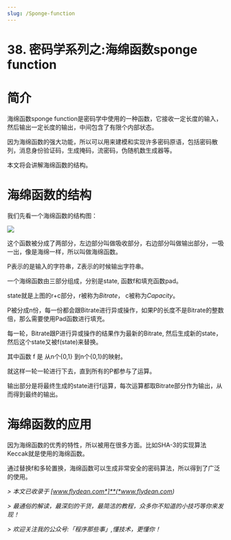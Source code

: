 ```yaml
---
slug: /Sponge-function
---
```


# 38. 密码学系列之:海绵函数sponge function



# 简介

海绵函数sponge function是密码学中使用的一种函数，它接收一定长度的输入，然后输出一定长度的输出，中间包含了有限个内部状态。

因为海绵函数的强大功能，所以可以用来建模和实现许多密码原语，包括密码散列，消息身份验证码，生成掩码，流密码，伪随机数生成器等。

本文将会讲解海绵函数的结构。

# 海绵函数的结构

我们先看一个海绵函数的结构图：

![](https://img-blog.csdnimg.cn/20210403151159502.png?x-oss-process=image/watermark,type_ZmFuZ3poZW5naGVpdGk,shadow_0,text_aHR0cDovL3d3dy5mbHlkZWFuLmNvbQ==,size_25,color_8F8F8F,t_70)

这个函数被分成了两部分，左边部分叫做吸收部分，右边部分叫做输出部分，一吸一出，像是海绵一样，所以叫做海绵函数。

P表示的是输入的字符串，Z表示的时候输出字符串。

一个海绵函数由三部分组成，分别是state, 函数f和填充函数pad。

state就是上图的r+c部分，r被称为*Bitrate*， c被称为*Capacity*。

P被分成n份，每一份都会跟Bitrate进行异或操作，如果P的长度不是Bitrate的整数倍，那么需要使用Pad函数进行填充。

每一轮，Bitrate跟P进行异或操作的结果作为最新的Bitrate, 然后生成新的state，然后这个state又被f(state)来替换。

其中函数 f 是 从n个{0,1} 到n个{0,1}的映射。

就这样一轮一轮进行下去，直到所有的P都参与了运算。

输出部分是将最终生成的state进行f运算，每次运算都取Bitrate部分作为输出，从而得到最终的输出。

# 海绵函数的应用

因为海绵函数的优秀的特性，所以被用在很多方面。比如SHA-3的实现算法Keccak就是使用的海绵函数。

通过替换f和多轮置换，海绵函数可以生成非常安全的密码算法，所以得到了广泛的使用。



*>* *本文已收录于* *[*www.flydean.com*]**(*www.flydean.com*)*

*>* *最通俗的解读，最深刻的干货，最简洁的教程，众多你不知道的小技巧等你来发现！*

*>* *欢迎关注我的公众号:「程序那些事」,懂技术，更懂你！*

